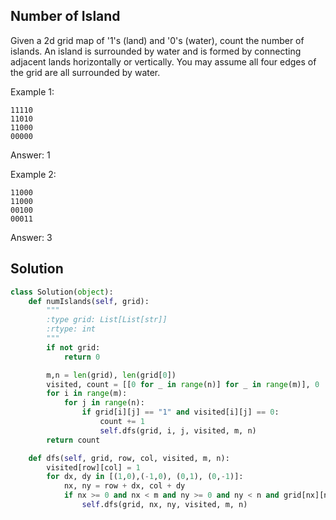 ## Number of Island

Given a 2d grid map of '1's (land) and '0's (water), count the number of islands. An island is surrounded by water and is formed by connecting adjacent lands horizontally or vertically. You may assume all four edges of the grid are all surrounded by water.

Example 1:
```
11110
11010
11000
00000
```
Answer: 1

Example 2:
```
11000
11000
00100
00011
```
Answer: 3

## Solution

```python
class Solution(object):
    def numIslands(self, grid):
        """
        :type grid: List[List[str]]
        :rtype: int
        """
        if not grid:
            return 0

        m,n = len(grid), len(grid[0])
        visited, count = [[0 for _ in range(n)] for _ in range(m)], 0
        for i in range(m):
            for j in range(n):
                if grid[i][j] == "1" and visited[i][j] == 0:
                    count += 1
                    self.dfs(grid, i, j, visited, m, n)
        return count

    def dfs(self, grid, row, col, visited, m, n):
        visited[row][col] = 1
        for dx, dy in [(1,0),(-1,0), (0,1), (0,-1)]:
            nx, ny = row + dx, col + dy
            if nx >= 0 and nx < m and ny >= 0 and ny < n and grid[nx][ny] == "1" and visited[nx][ny] == 0:
                self.dfs(grid, nx, ny, visited, m, n)
```
